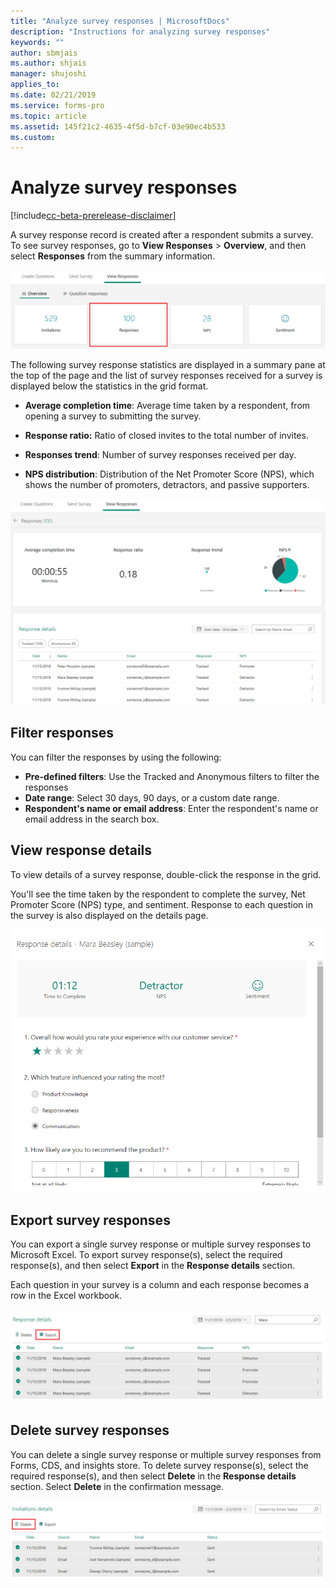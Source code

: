 ```yaml
---
title: "Analyze survey responses | MicrosoftDocs"
description: "Instructions for analyzing survey responses"
keywords: ""
author: sbmjais
ms.author: shjais
manager: shujoshi
applies_to: 
ms.date: 02/21/2019
ms.service: forms-pro
ms.topic: article
ms.assetid: 145f21c2-4635-4f5d-b7cf-03e90ec4b533
ms.custom: 
---
```


# Analyze survey responses

[!include[cc-beta-prerelease-disclaimer](includes/cc-beta-prerelease-disclaimer.md)]

A survey response record is created after a respondent submits a survey. To see survey responses, go to **View Responses** &gt; **Overview**, and then select **Responses** from the summary information.

![Survey responses](media/survey-responses.png "Survey responses")

The following survey response statistics are displayed in a summary pane at the top of the page and the list of survey responses received for a survey is displayed below the statistics in the grid format.

- **Average completion time**: Average time taken by a respondent, from opening a survey to submitting the survey.

- **Response ratio:** Ratio of closed invites to the total number of invites.

- **Responses trend**: Number of survey responses received per day.

- **NPS distribution**: Distribution of the Net Promoter Score (NPS), which shows the number of promoters, detractors, and passive supporters.

![Survey responses details](media/survey-responses-details.png "Survey responses details")

## Filter responses

You can filter the responses by using the following:
- **Pre-defined filters**: Use the Tracked and Anonymous filters to filter the responses
- **Date range**: Select 30 days, 90 days, or a custom date range.
- **Respondent's name or email address**: Enter the respondent's name or email address in the search box.

## View response details

To view details of a survey response, double-click the response in the grid.

You'll see the time taken by the respondent to complete the survey, Net Promoter Score (NPS) type, and sentiment. Response to each question in the survey is also displayed on the details page. 

![View details of the selected response](media/response-details.png "View details of the selected response")

## Export survey responses

You can export a single survey response or multiple survey responses to Microsoft Excel. To export survey response(s), select the required response(s), and then select **Export** in the **Response details** section.

Each question in your survey is a column and each response becomes a row in the Excel workbook. 

![Export survey responses](media/export-survey-response.png "Export survey responses")

## Delete survey responses

You can delete a single survey response or multiple survey responses from Forms, CDS, and insights store. To delete survey response(s), select the required response(s), and then select **Delete** in the **Response details** section. Select **Delete** in the confirmation message.

![Delete survey responses](media/delete-survey-invite.png "Delete survey responses")